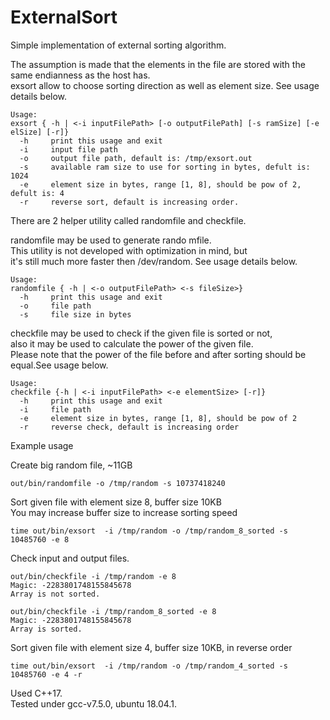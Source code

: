 # ExternalSort
Simple implementation of external sorting algorithm.

The assumption is made that the elements in the file are stored with the same endianness as the host has.  
exsort allow to choose sorting direction as well as element size. See usage details below.  

```shell
Usage:
exsort { -h | <-i inputFilePath> [-o outputFilePath] [-s ramSize] [-e elSize] [-r]}
  -h     print this usage and exit
  -i     input file path
  -o     output file path, default is: /tmp/exsort.out
  -s     available ram size to use for sorting in bytes, defult is: 1024
  -e     element size in bytes, range [1, 8], should be pow of 2, defult is: 4
  -r     reverse sort, default is increasing order.
```

There are 2 helper utility called randomfile and checkfile.  

randomfile may be used to generate rando mfile.  
This utility is not developed with optimization in mind, but  
it's still much more faster then /dev/random. See usage details below.  
```shell
Usage: 
randomfile { -h | <-o outputFilePath> <-s fileSize>}
  -h     print this usage and exit
  -o     file path
  -s     file size in bytes
```

checkfile may be used to check if the given file is sorted or not,  
also it may be used to calculate the power of the given file.  
Please note that the power of the file before and after sorting should be equal.See usage below.  
```shell
Usage: 
checkfile {-h | <-i inputFilePath> <-e elementSize> [-r]}
  -h     print this usage and exit
  -i     file path
  -e     element size in bytes, range [1, 8], should be pow of 2
  -r     reverse check, default is increasing order
```

Example usage  

Create big random file, ~11GB  
```shell
out/bin/randomfile -o /tmp/random -s 10737418240
```

Sort given file with element size 8, buffer size 10KB  
You may increase buffer size to increase sorting speed

```shel
time out/bin/exsort  -i /tmp/random -o /tmp/random_8_sorted -s 10485760 -e 8
```

Check input and output files.
```
out/bin/checkfile -i /tmp/random -e 8
Magic: -2283801748155845678
Array is not sorted.
```
```shell
out/bin/checkfile -i /tmp/random_8_sorted -e 8
Magic: -2283801748155845678
Array is sorted.
```

Sort given file with element size 4, buffer size 10KB, in reverse order
```shell
time out/bin/exsort  -i /tmp/random -o /tmp/random_4_sorted -s 10485760 -e 4 -r
```

Used C++17.  
Tested under gcc-v7.5.0, ubuntu 18.04.1.
